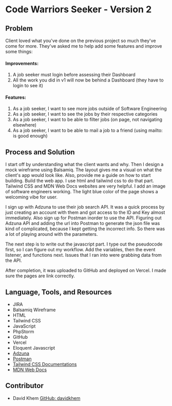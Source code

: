 # Code Warriors Seeker - Version 2
## Problem
Client loved what you've done on the previous project so much they've come for more.
They've asked me to help add some features and improve some things:
#### Improvements:
1. A job seeker must login before assessing their Dashboard
2. All the work you did in v1 will now be behind a Dashboard (they have to login to see it)
#### Features:
1. As a job seeker, I want to see more jobs outside of Software Engineering
2. As a job seeker, I want to see the jobs by their respective categories
3. As a job seeker, I want to be able to filter jobs (on page, not navigating elsewhere)
4. As a job seeker, I want to be able to mail a job to a friend (using mailto: is good enough)

## Process and Solution
I start off by understanding what the client wants and why. Then I design a mock wireframe using Balsamiq. The layout gives me a visual on what the client's app would look like. Also, provide me a guide on how to start building.
Build the web app. I use html and tailwind css to do that part. Tailwind CSS and MDN Web Docs websites are very helpful.
I add an image of software engineers working. The light blue color of the page shows a welcoming vibe for user.

I sign up with Adzuna to use their job search API. It was a quick process by just creating an account with them and got access to the ID and Key almost immediately.
Also sign up for Postman inorder to use the API. Figuring out Adzuna API and adding the url into Postman to generate the json file was kind of complicated, because I kept getting the incorrect info. So there was a lot of playing around with the parameters.

The next step is to write out the javascript part. I type out the pseudocode first, so I can figure out my workflow.
Add the variables, then the event listener, and functions next. Issues that I ran into were grabbing data from the API.

After completion, it was uploaded to GitHub and deployed on Vercel. I made sure the pages are link correctly.

## Language, Tools, and Resources
* JIRA
* Balsamiq Wireframe
* HTML
* Tailwind CSS
* JavaScript
* PhpStorm
* GitHub
* Vercel
* Eloquent Javascript
* [Adzuna](https://developer.adzuna.com/activedocs)
* [Postman](https://web.postman.co/workspace/My-Workspace~6a14cf05-1861-4859-84d8-999385f0d8d5/overview)
* [Tailwind CSS Documentations](https://tailwindcss.com/docs)
* [MDN Web Docs](https://developer.mozilla.org/en-US/)

## Contributor
* David Khem [GitHub: davidkhem](https://github.com/davidkhem)